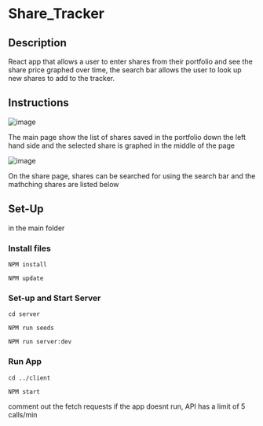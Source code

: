 # Share_Tracker

## Description

React app that allows a user to enter shares from their portfolio and see the share price graphed over time, the search bar allows the user to look up new shares to add to the tracker. 

## Instructions

![image](https://user-images.githubusercontent.com/102697747/206188041-987c5efe-3c5a-4f15-bb1f-de63f069b938.png)

The main page show the list of shares saved in the portfolio down the left hand side and the selected share is graphed in the middle of the page 


![image](https://user-images.githubusercontent.com/102697747/206188242-8d7fbb77-0f06-401d-8a30-53507b9c9633.png)

On the share page, shares can be searched for using the search bar and the mathching shares are listed below 


## Set-Up

in the main folder 

### Install files 
```
NPM install

NPM update
```
### Set-up and Start Server
```
cd server

NPM run seeds 

NPM run server:dev
```
### Run App
```
cd ../client 

NPM start
```


comment out the fetch requests if the app doesnt run, API has a limit of 5 calls/min

